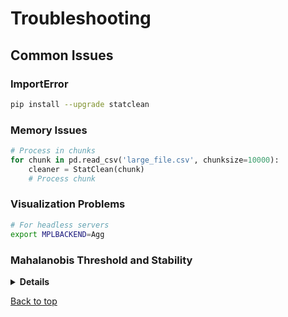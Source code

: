 # Troubleshooting

## Common Issues

### ImportError
```bash
pip install --upgrade statclean
```

### Memory Issues
```python
# Process in chunks
for chunk in pd.read_csv('large_file.csv', chunksize=10000):
    cleaner = StatClean(chunk)
    # Process chunk
```

### Visualization Problems
```bash
# For headless servers
export MPLBACKEND=Agg
```

### Mahalanobis Threshold and Stability
<details>
<summary><strong>Details</strong></summary>

`chi2_threshold` can be percentile (0<val<=1) or absolute chi-square statistic. Covariance inversion uses pseudoinverse when needed; optional shrinkage via scikit-learn's Ledoit–Wolf with `use_shrinkage=True`.

```python
# Remove highly correlated variables first if instability persists
correlation_matrix = df.corr()
```

</details>

[Back to top](#troubleshooting)

